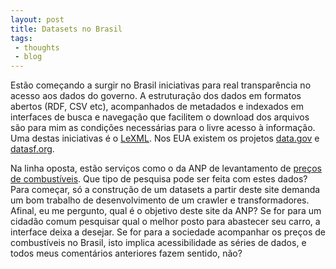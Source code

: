```yaml
---
layout: post
title: Datasets no Brasil
tags: 
 - thoughts
 - blog
---
```


Est&atilde;o come&ccedil;ando a surgir no Brasil iniciativas para real
transpar&ecirc;ncia no acesso aos dados do governo. A
estrutura&ccedil;&atilde;o dos dados em formatos abertos (RDF, CSV
etc), acompanhados de metadados e indexados em interfaces de busca e
navega&ccedil;&atilde;o que facilitem o download dos arquivos
s&atilde;o para mim as condi&ccedil;&otilde;es necess&aacute;rias para
o livre acesso &agrave; informa&ccedil;&atilde;o. Uma destas
iniciativas &eacute; o [LeXML](http://www.lexml.gov.br/).  Nos EUA
existem os projetos [data.gov](http://data.gov/) e
[datasf.org](http://datasf.org/).

Na linha oposta, est&atilde;o servi&ccedil;os como o da ANP de
levantamento de [pre&ccedil;os de
combust&iacute;veis](http://www.anp.gov.br/preco/). Que tipo de
pesquisa pode ser feita com estes dados? Para come&ccedil;ar,
s&oacute; a constru&ccedil;&atilde;o de um datasets a partir deste
site demanda um bom trabalho de desenvolvimento de um crawler e
transformadores. Afinal, eu me pergunto, qual &eacute; o objetivo
deste site da ANP? Se for para um cidad&atilde;o comum pesquisar qual
o melhor posto para abastecer seu carro, a interface deixa a
desejar. Se for para a sociedade acompanhar os pre&ccedil;os de
combust&iacute;veis no Brasil, isto implica acessibilidade as
s&eacute;ries de dados, e todos meus coment&aacute;rios anteriores
fazem sentido, n&atilde;o?

